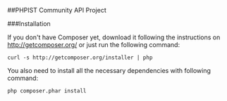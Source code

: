 ##PHPIST Community API Project

###Installation

If you don't have Composer yet, download it following the instructions on
http://getcomposer.org/ or just run the following command:

    curl -s http://getcomposer.org/installer | php

You also need to install all the necessary dependencies with following command:

    php composer.phar install
